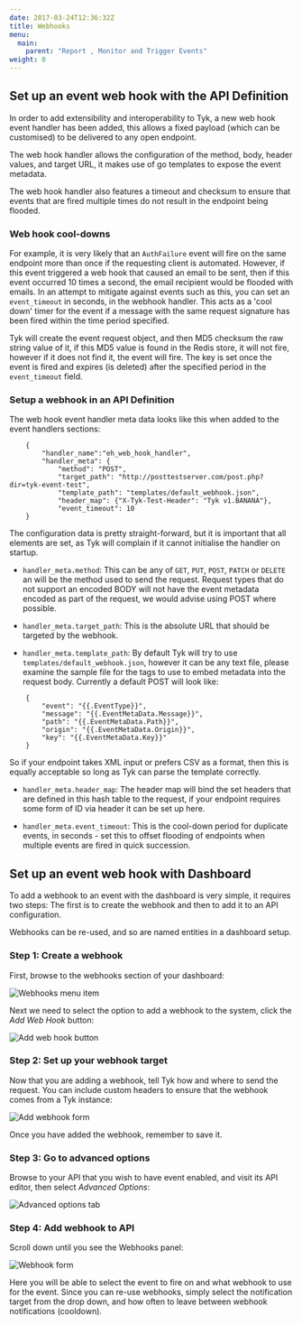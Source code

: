 ```yaml
---
date: 2017-03-24T12:36:32Z
title: Webhooks
menu:
  main:
    parent: "Report , Monitor and Trigger Events"
weight: 0 
---
```


## <a name="setup-with-api"></a> Set up an event web hook with the API Definition

In order to add extensibility and interoperability to Tyk, a new web hook event handler has been added, this allows a fixed payload (which can be customised) to be delivered to any open endpoint.

The web hook handler allows the configuration of the method, body, header values, and target URL, it makes use of go templates to expose the event metadata.

The web hook handler also features a timeout and checksum to ensure that events that are fired multiple times do not result in the endpoint being flooded.

### Web hook cool-downs

For example, it is very likely that an `AuthFailure` event will fire on the same endpoint more than once if the requesting client is automated. However, if this event triggered a web hook that caused an email to be sent, then if this event occurred 10 times a second, the email recipient would be flooded with emails. In an attempt to mitigate against events such as this, you can set an `event_timeout` in seconds, in the webhook handler. This acts as a 'cool down' timer for the event if a message with the same request signature has been fired within the time period specified.

Tyk will create the event request object, and then MD5 checksum the raw string value of it, if this MD5 value is found in the Redis store, it will not fire, however if it does not find it, the event will fire. The key is set once the event is fired and expires (is deleted) after the specified period in the `event_timeout` field.

### Setup a webhook in an API Definition

The web hook event handler meta data looks like this when added to the event handlers sections:

```
    {
        "handler_name":"eh_web_hook_handler",
        "handler_meta": {
            "method": "POST",
            "target_path": "http://posttestserver.com/post.php?dir=tyk-event-test",
            "template_path": "templates/default_webhook.json",
            "header_map": {"X-Tyk-Test-Header": "Tyk v1.BANANA"},
            "event_timeout": 10
    }
```

The configuration data is pretty straight-forward, but it is important that all elements are set, as Tyk will complain if it cannot initialise the handler on startup.

*   `handler_meta.method`: This can be any of `GET`, `PUT`, `POST`, `PATCH` or `DELETE` an will be the method used to send the request. Request types that do not support an encoded BODY will not have the event metadata encoded as part of the request, we would advise using POST where possible.

*   `handler_meta.target_path`: This is the absolute URL that should be targeted by the webhook.

*   `handler_meta.template_path`: By default Tyk will try to use `templates/default_webhook.json`, however it can be any text file, please examine the sample file for the tags to use to embed metadata into the request body. Currently a default POST will look like:

```
    {
        "event": "{{.EventType}}",
        "message": "{{.EventMetaData.Message}}",
        "path": "{{.EventMetaData.Path}}",
        "origin": "{{.EventMetaData.Origin}}",
        "key": "{{.EventMetaData.Key}}"
    }
``` 
    
So if your endpoint takes XML input or prefers CSV as a format, then this is equally acceptable so long as Tyk can parse the template correctly.

*   `handler_meta.header_map`: The header map will bind the set headers that are defined in this hash table to the request, if your endpoint requires some form of ID via header it can be set up here.

*   `handler_meta.event_timeout`: This is the cool-down period for duplicate events, in seconds - set this to offset flooding of endpoints when multiple events are fired in quick succession.

## <a name="setup-with-dashboard"></a> Set up an event web hook with Dashboard

To add a webhook to an event with the dashboard is very simple, it requires two steps: The first is to create the webhook and then to add it to an API configuration.

Webhooks can be re-used, and so are named entities in a dashboard setup.

### Step 1: Create a webhook

First, browse to the webhooks section of your dashboard:

![Webhooks menu item][1]

Next we need to select the option to add a webhook to the system, click the *Add Web Hook* button:

![Add web hook button][2]

### Step 2: Set up your webhook target

Now that you are adding a webhook, tell Tyk how and where to send the request. You can include custom headers to ensure that the webhook comes from a Tyk instance:

![Add webhook form][3]

Once you have added the webhook, remember to save it.

### Step 3: Go to advanced options

Browse to your API that you wish to have event enabled, and visit its API editor, then select *Advanced Options*:

![Advanced options tab][4]

### Step 4: Add webhook to API

Scroll down until you see the Webhooks panel:

![Webhook form][5]

Here you will be able to select the event to fire on and what webhook to use for the event. Since you can re-use webhooks, simply select the notification target from the drop down, and how often to leave between webhook notifications (cooldown).

[1]: /docs/img/dashboard/system-management/webhooksNav.png
[2]: /docs/img/dashboard/system-management/addWebhook.png
[3]: /docs/img/dashboard/system-management/webhookConfig.png
[4]: /docs/img/dashboard/system-management/advancedOptionsDesigner.png
[5]: /docs/img/dashboard/system-management/saveWebhook.png



